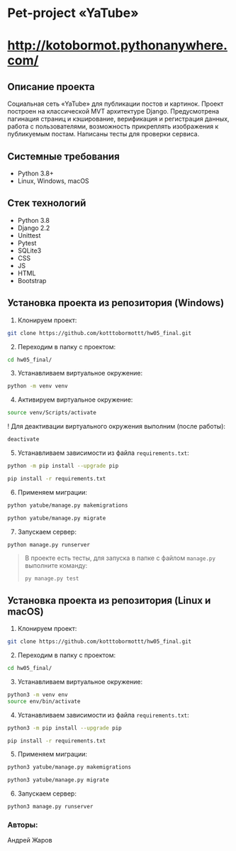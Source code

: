 Pet-project «YaTube»
=====
http://kotobormot.pythonanywhere.com/
=====
Описание проекта
----------
Социальная сеть «YaTube» для публикации постов и картинок.
Проект построен на классической MVT архитектуре Django. 
Предусмотрена пагинация страниц и кэширование, верификация и регистрация данных, работа с пользователями, возможность прикреплять изображения к публикуемым постам. 
Написаны тесты для проверки сервиса.

Системные требования
----------
* Python 3.8+
* Linux, Windows, macOS

Стек технологий
----------
* Python 3.8
* Django 2.2 
* Unittest
* Pytest
* SQLite3
* CSS
* JS
* HTML
* Bootstrap

Установка проекта из репозитория (Windows)
----------
1. Клонируем проект:
```bash
git clone https://github.com/kotttobormottt/hw05_final.git
```

2. Переходим в папку с проектом:
```bash
cd hw05_final/
```

3. Устанавливаем виртуальное окружение:
```bash
python -m venv venv
```

4. Активируем виртуальное окружение:
```bash
source venv/Scripts/activate
```

! Для деактивации виртуального окружения выполним (после работы):
```bash
deactivate
```

5. Устанавливаем зависимости из файла ```requirements.txt```:
```bash
python -m pip install --upgrade pip
```
```bash
pip install -r requirements.txt
```

6. Применяем миграции:
```bash
python yatube/manage.py makemigrations
```
```bash
python yatube/manage.py migrate
```

7. Запускаем сервер:
```bash
python manage.py runserver
```

> В проекте есть тесты, для запуска в папке с файлом ```manage.py``` выполните команду:
> ```
> py manage.py test
> ```

Установка проекта из репозитория (Linux и macOS)
----------

1. Клонируем проект:
```bash
git clone https://github.com/kotttobormottt/hw05_final.git
```

2. Переходим в папку с проектом:
```bash
cd hw05_final/
```

3. Устанавливаем виртуальное окружение:
```bash
python3 -m venv env
source env/bin/activate
```

4. Устанавливаем зависимости из файла ```requirements.txt```:
```bash
python3 -m pip install --upgrade pip
```
```bash
pip install -r requirements.txt
```

5. Применяем миграции:
```bash
python3 yatube/manage.py makemigrations
```
```bash
python3 yatube/manage.py migrate
```

6. Запускаем сервер:
```bash
python3 manage.py runserver
```

### Авторы:
Андрей Жаров
